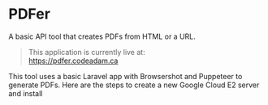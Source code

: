 # PDFer

A basic API tool that creates PDFs from HTML or a URL.

> This application is currently live at:  
> https://pdfer.codeadam.ca

This tool uses a basic Laravel app with Browsershot and Puppeteer to generate PDFs. Here are the steps to create a new Google Cloud E2 server and install 
